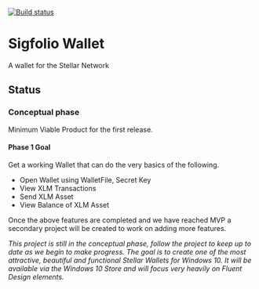 [![Build status](https://elucidsoft2.visualstudio.com/_apis/public/build/definitions/6e62beb4-c829-4c0f-87a7-96929f870e94/8/badge)](https://appcenter.ms)

# Sigfolio Wallet
A wallet for the Stellar Network

## Status
### Conceptual phase

Minimum Viable Product for the first release.

#### Phase 1 Goal
Get a working Wallet that can do the very basics of the following.

- Open Wallet using WalletFile, Secret Key
- View XLM Transactions
- Send XLM Asset
- View Balance of XLM Asset

Once the above features are completed and we have reached MVP a secondary project will be created to work on adding more features.

*This project is still in the conceptual phase, follow the project to keep up to date as we begin to make progress.  The goal is to create one of the most attractive, beautiful and functional Stellar Wallets for Windows 10.  It will be available via the Windows 10 Store and will focus very heavily on Fluent Design elements.*


